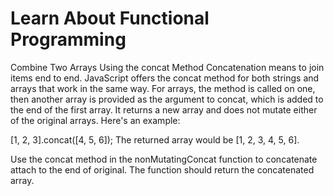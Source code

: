 # Learn About Functional Programming

Combine Two Arrays Using the concat Method
Concatenation means to join items end to end. JavaScript offers the concat method for both strings and arrays that work in the same way. For arrays, the method is called on one, then another array is provided as the argument to concat, which is added to the end of the first array. It returns a new array and does not mutate either of the original arrays. Here's an example:

[1, 2, 3].concat([4, 5, 6]);
The returned array would be [1, 2, 3, 4, 5, 6].

Use the concat method in the nonMutatingConcat function to concatenate attach to the end of original. The function should return the concatenated array.
